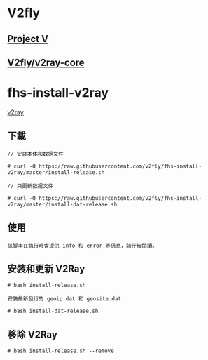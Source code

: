 # V2fly

##  [Project V ](https://www.v2fly.org)

##  [V2fly/v2ray-core](https://github.com/v2fly/v2ray-core)




# fhs-install-v2ray


[v2ray](https://github.com/v2fly/fhs-install-v2ray)


## 下載

    // 安装本体和数据文件

    # curl -O https://raw.githubusercontent.com/v2fly/fhs-install-v2ray/master/install-release.sh

    // 只更新数据文件

    # curl -O https://raw.githubusercontent.com/v2fly/fhs-install-v2ray/master/install-dat-release.sh

## 使用

    該腳本在執行時會提供 info 和 error 等信息，請仔細閱讀。

## 安裝和更新 V2Ray

    # bash install-release.sh
    
    安裝最新發行的 geoip.dat 和 geosite.dat
    
    # bash install-dat-release.sh

## 移除 V2Ray

    # bash install-release.sh --remove
